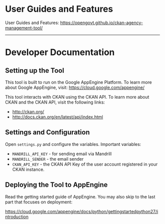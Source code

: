 # User Guides and Features


User Guides and Features: https://opengovt.github.io/ckan-agency-management-tool/


---


# Developer Documentation


## Setting up the Tool


This tool is built to run on the Google AppEngine Platform. To learn more about Google AppEngine, visit: https://cloud.google.com/appengine/

This tool interacts with CKAN using the CKAN API. To learn more about CKAN and the CKAN API, visit the following links:

* http://ckan.org/
* http://docs.ckan.org/en/latest/api/index.html



## Settings and Configuration

Open `settings.py` and configure the variables. Important variables:
* `MANDRILL_API_KEY` - for sending email via Mandrill
* `MANDRILL_SENDER` - the email sender
* `CKAN_API_KEY` - the CKAN API Key of the user account registered in your CKAN instance.



## Deploying the Tool to AppEngine

Read the getting started guide of AppEngine. You may also skip to the last part that focuses on deployment:

https://cloud.google.com/appengine/docs/python/gettingstartedpython27/introduction

